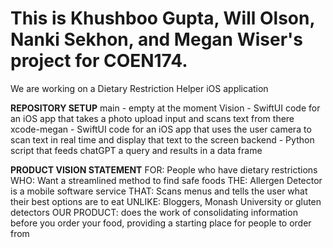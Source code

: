 # This is Khushboo Gupta, Will Olson, Nanki Sekhon, and Megan Wiser's project for COEN174.

We are working on a Dietary Restriction Helper iOS application

**REPOSITORY SETUP**
main - empty at the moment
Vision - SwiftUI code for an iOS app that takes a photo upload input and scans text from there
xcode-megan - SwiftUI code for an iOS app that uses the user camera to scan text in real time and display that text to the screen
backend - Python script that feeds chatGPT a query and results in a data frame

**PRODUCT VISION STATEMENT**
FOR: People who have dietary restrictions
WHO: Want a streamlined method to find safe foods
THE: Allergen Detector is a mobile software service
THAT: Scans menus and tells the user what their best options are to eat
UNLIKE: Bloggers, Monash University or gluten detectors
OUR PRODUCT: does the work of consolidating information before you order your food, providing a starting place for people to order from

